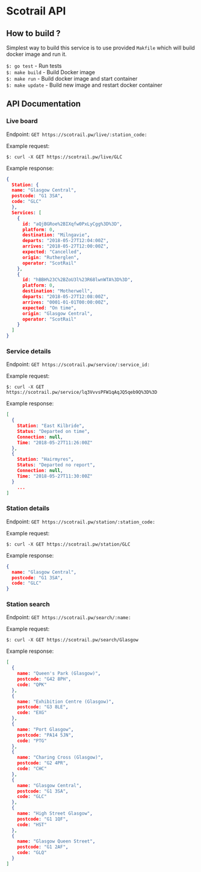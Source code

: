 # Scotrail API


## How to build ?

Simplest way to build this service is to use provided `Makfile` which will build
docker image and run it.

```$: go test```  - Run tests  
```$: make build``` - Build Docker image  
```$: make run``` - Build docker image and start container  
```$: make update``` - Build new image and restart docker container  


## API Documentation

### Live board

Endpoint: `GET https://scotrail.pw/live/:station_code:`

Example request:
```
$: curl -X GET https://scotrail.pw/live/GLC

```

Example response:

```JSON
{
  Station: {
  name: "Glasgow Central",
  postcode: "G1 3SA",
  code: "GLC"
  },
  Services: [
    {
      id: "aQjBGRoe%2BIXqfw0PxLyCgg%3D%3D",
      platform: 0,
      destination: "Milngavie",
      departs: "2018-05-27T12:04:00Z",
      arrives: "2018-05-27T12:00:00Z",
      expected: "Cancelled",
      origin: "Rutherglen",
      operator: "ScotRail"
    },
  	{
      id: "hBBH%23C%2BZoU3l%23R68lwnWTA%3D%3D",
      platform: 0,
      destination: "Motherwell",
      departs: "2018-05-27T12:08:00Z",
      arrives: "0001-01-01T00:00:00Z",
      expected: "On time",
      origin: "Glasgow Central",
      operator: "ScotRail"
  	}
  ]
}
```



### Service details

Endpoint: `GET https://scotrail.pw/service/:service_id:`

Example request:
```
$: curl -X GET https://scotrail.pw/service/lq3VvvsPFW1qAqJQ5qeb9Q%3D%3D

```

Example response:

```JSON
[
  {
    Station: "East Kilbride",
    Status: "Departed on time",
    Connection: null,
    Time: "2018-05-27T11:26:00Z"
  },
  {
    Station: "Hairmyres",
    Status: "Departed no report",
    Connection: null,
    Time: "2018-05-27T11:30:00Z"
  }
	...
]
```

### Station details

Endpoint: `GET https://scotrail.pw/station/:station_code:`

Example request:
```
$: curl -X GET https://scotrail.pw/station/GLC

```

Example response:

```JSON
{
  name: "Glasgow Central",
  postcode: "G1 3SA",
  code: "GLC"
}
```

### Station search

Endpoint: `GET https://scotrail.pw/search/:name:`

Example request:
```
$: curl -X GET https://scotrail.pw/search/Glasgow

```

Example response:

```JSON
[
  {
    name: "Queen's Park (Glasgow)",
    postcode: "G42 8PH",
    code: "QPK"
  },
  {
    name: "Exhibition Centre (Glasgow)",
    postcode: "G3 8LE",
    code: "EXG"
  },
  {
    name: "Port Glasgow",
    postcode: "PA14 5JN",
    code: "PTG"
  },
  {
    name: "Charing Cross (Glasgow)",
    postcode: "G2 4PR",
    code: "CHC"
  },
  {
    name: "Glasgow Central",
    postcode: "G1 3SA",
    code: "GLC"
  },
  {
    name: "High Street Glasgow",
    postcode: "G1 1QF",
    code: "HST"
  },
  {
    name: "Glasgow Queen Street",
    postcode: "G1 2AF",
    code: "GLQ"
  }
]
```
